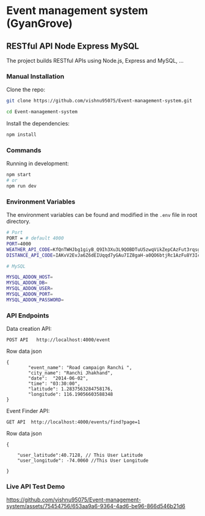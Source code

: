 # Event management system (GyanGrove)
## RESTful API Node Express MySQL 

The project builds RESTful APIs using Node.js, Express and MySQL, ...

### Manual Installation

Clone the repo:

```bash
git clone https://github.com/vishnu95075/Event-management-system.git

cd Event-management-system

```

Install the dependencies:

```bash
npm install
```

### Commands

Running in development:

```bash
npm start
# or
npm run dev
```

### Environment Variables

The environment variables can be found and modified in the `.env` file in root directory.

```bash
# Port
PORT = # default 4000
PORT=4000
WEATHER_API_CODE=KfQnTWHJbg1giyB_Q9Ih3Xu3L9QOBDTuU5zwqVikZepCAzFut3rqsg
DISTANCE_API_CODE=IAKvV2EvJa6Z6dEIUqqd7yGAu7IZ8gaH-a0QO6btjRc1AzFu8Y3IcQ

# MySQL 

MYSQL_ADDON_HOST=
MYSQL_ADDON_DB=
MYSQL_ADDON_USER=
MYSQL_ADDON_PORT=
MYSQL_ADDON_PASSWORD=
```
### API Endpoints

Data creation API:

`POST API   http://localhost:4000/event`


Row data json


```
{
        "event_name": "Road campaign Ranchi ",
        "city_name": "Ranchi Jhakhand",
        "date":  "2014-06-02",
        "time": "03:30:00",
        "latitude": 1.2837563284758176,
        "longitude": 116.19056603588348
}
```


Event Finder API:



`GET API  http://localhost:4000/events/find?page=1`

Row data json


```
{
       
    "user_latitude":40.7128, // This User Latitude
    "user_longitude": -74.0060 //This User Longitude

}
```



### Live API Test Demo

https://github.com/vishnu95075/Event-management-system/assets/75454756/653aa9a6-9364-4ad6-be96-866d546b21d6

